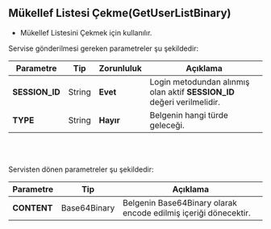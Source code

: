 ## Mükellef Listesi Çekme(GetUserListBinary)
* Mükellef Listesini Çekmek için kullanılır.

Servise gönderilmesi gereken parametreler şu şekildedir:

Parametre | Tip         | Zorunluluk  | Açıklama
--------- | ----------- | ----------- | -----------
**SESSION_ID** | String | **Evet** | Login metodundan alınmış olan aktif **SESSION_ID** değeri verilmelidir.
**TYPE** | String | **Hayır** | Belgenin hangi türde geleceği. 
<br><br>

Servisten dönen parametreler şu şekildedir:

Parametre | Tip        | Açıklama
--------- | ----------- | -----------
**CONTENT** | Base64Binary | Belgenin Base64Binary olarak encode edilmiş içeriği dönecektir.
